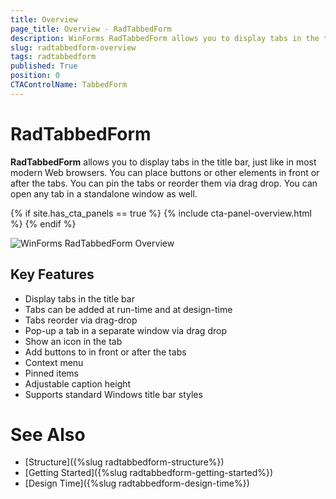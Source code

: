 ```yaml
---
title: Overview
page_title: Overview - RadTabbedForm
description: WinForms RadTabbedForm allows you to display tabs in the title bar, just like in most modern Web browsers.  
slug: radtabbedform-overview
tags: radtabbedform
published: True
position: 0
CTAControlName: TabbedForm
---
```


# RadTabbedForm

__RadTabbedForm__ allows you to display tabs in the title bar, just like in most modern Web browsers. You can place buttons or other elements in front or after the tabs. You can pin the tabs or reorder them via drag drop. You can open any tab in a standalone window as well.   

{% if site.has_cta_panels == true %}
{% include cta-panel-overview.html %}
{% endif %}

![WinForms RadTabbedForm Overview](images/radtabbedform-overview001.png)

## Key Features

* Display tabs in the title bar
* Tabs can be added at run-time and at design-time
* Tabs reorder via drag-drop
* Pop-up a tab in a separate window via drag drop
* Show an icon in the tab
* Add buttons to in front or after the tabs
* Context menu
* Pinned items
* Adjustable caption height
* Supports standard Windows title bar styles


# See Also

* [Structure]({%slug radtabbedform-structure%})
* [Getting Started]({%slug  radtabbedform-getting-started%})
* [Design Time]({%slug  radtabbedform-design-time%})
 
